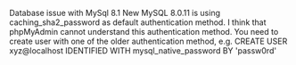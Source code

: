 Database issue with MySql 8.1
New MySQL 8.0.11 is using caching_sha2_password as default authentication method. I think that phpMyAdmin cannot understand this authentication method. You need to create user with one of the older authentication method, e.g. CREATE USER xyz@localhost IDENTIFIED WITH mysql_native_password BY 'passw0rd'
